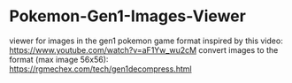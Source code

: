 # Pokemon-Gen1-Images-Viewer
viewer for images in the gen1 pokemon game format
inspired by this video: https://www.youtube.com/watch?v=aF1Yw_wu2cM
convert images to the format (max image 56x56): https://rgmechex.com/tech/gen1decompress.html
